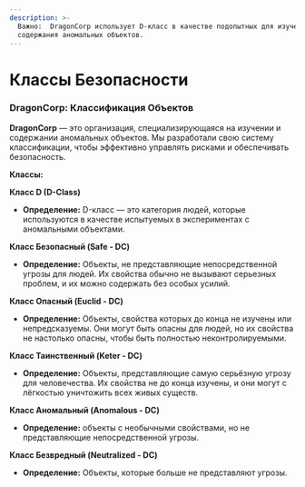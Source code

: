 ```yaml
---
description: >-
  Важно:  DragonCorp использует D-класс в качестве подопытных для изучения и
  содержания аномальных объектов.
---
```


# Классы Безопасности

### DragonCorp: Классификация Объектов

**DragonCorp** — это организация, специализирующаяся на изучении и содержании аномальных объектов. Мы разработали свою систему классификации, чтобы эффективно управлять рисками и обеспечивать безопасность.

**Классы:**

**Класс D (D-Class)**

* **Определение:** D-класс — это категория людей, которые используются в качестве испытуемых в экспериментах с аномальными объектами.

**Класс Безопасный (Safe - DC)**

* **Определение:** Объекты, не представляющие непосредственной угрозы для людей. Их свойства обычно не вызывают серьезных проблем, и их можно содержать без особых усилий.

**Класс Опасный (Euclid - DC)**

* **Определение:** Объекты, свойства которых до конца не изучены или непредсказуемы. Они могут быть опасны для людей, но их свойства не настолько опасны, чтобы быть полностью неконтролируемыми.

**Класс Таинственный (Keter - DC)**

* **Определение:** Объекты, представляющие самую серьёзную угрозу для человечества. Их свойства не до конца изучены, и они могут с лёгкостью уничтожить всех живых существ.

**Класс Аномальный (Anomalous - DC)**

* **Определение:** объекты с необычными свойствами, но не представляющие непосредственной угрозы.

**Класс Безвредный (Neutralized - DC)**

* **Определение:** Объекты, которые больше не представляют угрозы.
